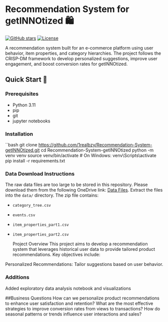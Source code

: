 
# Recommendation System for getINNOtized 🛍️

[![GitHub stars](https://img.shields.io/github/stars/1realbzy/Recommendation-System-getINNOtized?style=social)](https://github.com/1realbzy/Recommendation-System-getINNOtized)
[![License](https://img.shields.io/badge/License-MIT-blue.svg)](LICENSE)

A recommendation system built for an e-commerce platform using user behavior, item properties, and category hierarchies. The project follows the CRISP-DM framework to develop personalized suggestions, improve user engagement, and boost conversion rates for getINNOtized.

## Quick Start 🚀

### Prerequisites
- Python 3.11
- pip
- git
- jupyter notebooks

### Installation
``bash
git clone https://github.com/1realbzy/Recommendation-System-getINNOtized.git
cd Recommendation-System-getINNOtized
python -m venv venv
source venv/bin/activate  # On Windows: venv\Scripts\activate
pip install -r requirements.txt


### Data Download Instructions
The raw data files are too large to be stored in this repository. Please download them from the following OneDrive link: [Data Files](https://imperialgeneralcom-my.sharepoint.com/:u:/g/personal/hbempong_imperialgeneral_com/ESNnuUUceTNBt-VMLTrkhW0BkKflTTZ-hcABLSDztQylnQ?e=Rwfool). Extract the files into the `data/` directory. The zip file contains:
- `category_tree.csv`
- `events.csv`
- `item_properties_part1.csv`
- `item_properties_part2.csv`

  Project Overview
This project aims to develop a recommendation system that leverages historical user data to provide tailored product recommendations. Key objectives include:

Personalized Recommendations: Tailor suggestions based on user behavior.

### Additions
Added exploratory data analysis notebook and visualizations

##Business Questions
How can we personalize product recommendations to enhance user satisfaction and retention?
What are the most effective strategies to improve conversion rates from views to transactions?
How do seasonal patterns or trends influence user interactions and sales?
